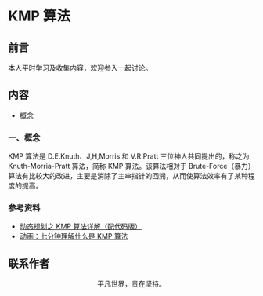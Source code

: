 # KMP 算法

## 前言

本人平时学习及收集内容，欢迎参入一起讨论。

## 内容

- 概念

### 一、概念

KMP 算法是 D.E.Knuth、J,H,Morris 和 V.R.Pratt 三位神人共同提出的，称之为 Knuth-Morria-Pratt 算法，简称 KMP 算法。该算法相对于 Brute-Force（暴力）算法有比较大的改进，主要是消除了主串指针的回溯，从而使算法效率有了某种程度的提高。

### 参考资料

- [动态规划之 KMP 算法详解（配代码版）](https://mp.weixin.qq.com/s/kCjRuY6ygYJWWX5HPVLa5A)
- [动画：七分钟理解什么是 KMP 算法](https://mp.weixin.qq.com/s/2JyZoy9pESrcd5hsGWLWgw)

## 联系作者

<div align="center">
    <p>
        平凡世界，贵在坚持。
    </p>
    <img :src="$withBase('/about/contact.png')" />
</div>
